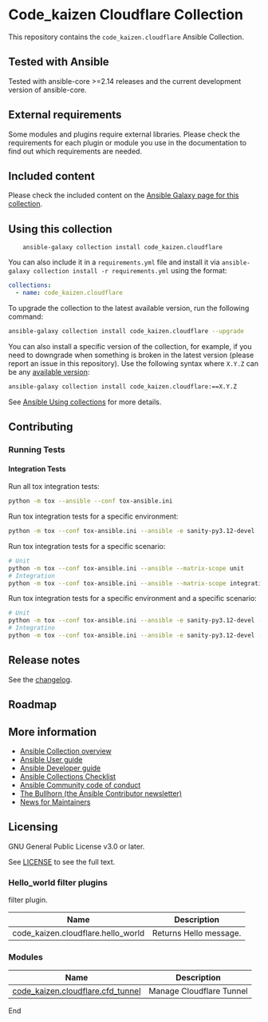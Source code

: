 # Code_kaizen Cloudflare Collection

This repository contains the `code_kaizen.cloudflare` Ansible Collection.

## Tested with Ansible

Tested with ansible-core >=2.14 releases and the current development version of ansible-core.

## External requirements

Some modules and plugins require external libraries. Please check the requirements for each plugin or module you use in the documentation to find out which requirements are needed.

## Included content

Please check the included content on the [Ansible Galaxy page for this collection](https://galaxy.ansible.com/code_kaizen/cloudflare).

## Using this collection

```
    ansible-galaxy collection install code_kaizen.cloudflare
```

You can also include it in a `requirements.yml` file and install it via `ansible-galaxy collection install -r requirements.yml` using the format:

```yaml
collections:
  - name: code_kaizen.cloudflare
```

To upgrade the collection to the latest available version, run the following command:

```bash
ansible-galaxy collection install code_kaizen.cloudflare --upgrade
```

You can also install a specific version of the collection, for example, if you need to downgrade when something is broken in the latest version (please report an issue in this repository). Use the following syntax where `X.Y.Z` can be any [available version](https://galaxy.ansible.com/code_kaizen/cloudflare):

```bash
ansible-galaxy collection install code_kaizen.cloudflare:==X.Y.Z
```

See [Ansible Using collections](https://docs.ansible.com/ansible/latest/user_guide/collections_using.html) for more details.

## Contributing

### Running Tests

#### Integration Tests

Run all tox integration tests:

```sh
python -m tox --ansible --conf tox-ansible.ini
```

Run tox integration tests for a specific environment:

```sh
python -m tox --conf tox-ansible.ini --ansible -e sanity-py3.12-devel
```

Run tox integration tests for a specific scenario:

```sh
# Unit
python -m tox --conf tox-ansible.ini --ansible --matrix-scope unit
# Integration
python -m tox --conf tox-ansible.ini --ansible --matrix-scope integration
```

Run tox integration tests for a specific environment and a specific scenario:

```sh
# Unit
python -m tox --conf tox-ansible.ini --ansible -e sanity-py3.12-devel --matrix-scope unit
# Integratino
python -m tox --conf tox-ansible.ini --ansible -e sanity-py3.12-devel --matrix-scope integration
```


## Release notes

See the [changelog](https://github.com/ansible-collections/REPONAMEHERE/tree/main/CHANGELOG.rst).

## Roadmap

<!-- Optional. Include the roadmap for this collection, and the proposed release/versioning strategy so users can anticipate the upgrade/update cycle. -->

## More information

<!-- List out where the user can find additional information, such as working group meeting times, slack/IRC channels, or documentation for the product this collection automates. At a minimum, link to: -->

- [Ansible Collection overview](https://github.com/ansible-collections/overview)
- [Ansible User guide](https://docs.ansible.com/ansible/devel/user_guide/index.html)
- [Ansible Developer guide](https://docs.ansible.com/ansible/devel/dev_guide/index.html)
- [Ansible Collections Checklist](https://github.com/ansible-collections/overview/blob/main/collection_requirements.rst)
- [Ansible Community code of conduct](https://docs.ansible.com/ansible/devel/community/code_of_conduct.html)
- [The Bullhorn (the Ansible Contributor newsletter)](https://us19.campaign-archive.com/home/?u=56d874e027110e35dea0e03c1&id=d6635f5420)
- [News for Maintainers](https://github.com/ansible-collections/news-for-maintainers)

## Licensing

GNU General Public License v3.0 or later.

See [LICENSE](https://www.gnu.org/licenses/gpl-3.0.txt) to see the full text.

<!--start requires_ansible-->
<!--end requires_ansible-->

<!--start collection content-->
### Hello_world filter plugins
filter plugin.

Name | Description
--- | ---
code_kaizen.cloudflare.hello_world|Returns Hello message.

### Modules
Name | Description
--- | ---
[code_kaizen.cloudflare.cfd_tunnel](http://example.com/repository/blob/main/docs/code_kaizen.cloudflare.cfd_tunnel_module.rst)|Manage Cloudflare Tunnel

<!--end collection content-->

End
